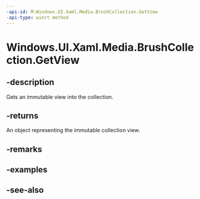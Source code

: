 ```yaml
---
-api-id: M:Windows.UI.Xaml.Media.BrushCollection.GetView
-api-type: winrt method
---
```


<!-- Method syntax
public Windows.Foundation.Collections.IVectorView<Windows.UI.Xaml.Media.Brush> GetView()
-->

# Windows.UI.Xaml.Media.BrushCollection.GetView

## -description
Gets an immutable view into the collection.



## -returns
An object representing the immutable collection view.

## -remarks

## -examples

## -see-also
